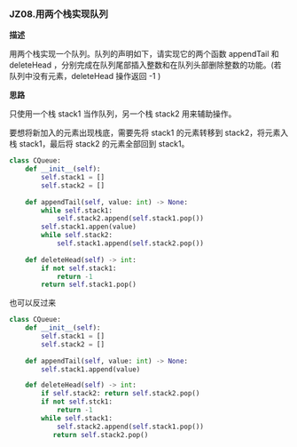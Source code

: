 ### <span id="jz08">JZ08.用两个栈实现队列</span>

**描述**

用两个栈实现一个队列。队列的声明如下，请实现它的两个函数 appendTail 和 deleteHead ，分别完成在队列尾部插入整数和在队列头部删除整数的功能。(若队列中没有元素，deleteHead 操作返回 -1 )

**思路**

只使用一个栈 stack1 当作队列，另一个栈 stack2 用来辅助操作。

要想将新加入的元素出现栈底，需要先将 stack1 的元素转移到 stack2，将元素入栈 stack1，最后将 stack2 的元素全部回到 stack1。

```python
class CQueue:
    def __init__(self):
        self.stack1 = []
        self.stack2 = []
       
    def appendTail(self, value: int) -> None:
        while self.stack1:
            self.stack2.append(self.stack1.pop())
        self.stack1.appen(value)
        while self.stack2:
            self.stack1.append(self.stack2.pop())
            
    def deleteHead(self) -> int:
        if not self.stack1:
            return -1
        return self.stack1.pop()
```

也可以反过来

```python
class CQueue:
    def __init__(self):
        self.stack1 = []
        self.stack2 = []
       
    def appendTail(self, value: int) -> None:
        self.stack1.append(value)

    def deleteHead(self) -> int:
        if self.stack2: return self.stack2.pop()
        if not self.stck1:
            return -1
        while self.stack1:
            self.stack2.append(self.stack1.pop())
           return self.stack2.pop()
```

### 